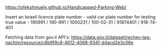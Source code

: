 https://ofekshmuely.github.io/Handicapped-Parking-Web/

Insert an Israeli licence plate number - 
vaild car plate number for testing true value - 190991 / 190-991 / 1000231 / 100-02-31 / 91874401 / 918-74-401

Fetching data from gov.il API's:
https://data.gov.il/dataset/rechev-tag-nachim/resource/c8b9f9c8-4612-4068-934f-d4acd2e3c06e
